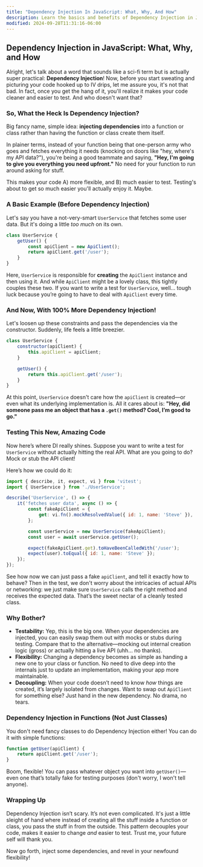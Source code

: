 ```yaml
---
title: "Dependency Injection In JavaScript: What, Why, And How"
description: Learn the basics and benefits of Dependency Injection in JavaScript.
modified: 2024-09-28T11:31:16-06:00
---
```


## Dependency Injection in JavaScript: What, Why, and How

Alright, let's talk about a word that sounds like a sci-fi term but is actually super practical: **Dependency Injection**! Now, before you start sweating and picturing your code hooked up to IV drips, let me assure you, it's not that bad. In fact, once you get the hang of it, you'll realize it makes your code cleaner and easier to test. And who doesn't want that?

### So, What the Heck Is Dependency Injection?

Big fancy name, simple idea: **injecting dependencies** into a function or class rather than having the function or class create them itself.

In plainer terms, instead of your function being that one-person army who goes and fetches everything it needs (knocking on doors like "hey, where's my API data?"), you're being a good teammate and saying, **"Hey, I'm going to give you everything you need upfront."** No need for your function to run around asking for stuff.

This makes your code A) more flexible, and B) much easier to test. Testing's about to get so much easier you'll actually enjoy it. Maybe.

### A Basic Example (Before Dependency Injection)

Let's say you have a not-very-smart `UserService` that fetches some user data. But it's doing a little _too much_ on its own.

```javascript
class UserService {
	getUser() {
		const apiClient = new ApiClient();
		return apiClient.get('/user');
	}
}
```

Here, `UserService` is responsible for **creating** the `ApiClient` instance and then using it. And while `ApiClient` might be a lovely class, this tightly couples these two. If you want to write a test for `UserService`, well… tough luck because you’re going to have to deal with `ApiClient` every time.

### And Now, With 100% More Dependency Injection!

Let's loosen up these constraints and pass the dependencies via the constructor. Suddenly, life feels a little breezier.

```javascript
class UserService {
	constructor(apiClient) {
		this.apiClient = apiClient;
	}

	getUser() {
		return this.apiClient.get('/user');
	}
}
```

At this point, `UserService` doesn't care how the `apiClient` is created—or even what its underlying implementation is. All it cares about is: **"Hey, did someone pass me an object that has a `.get()` method? Cool, I’m good to go."**

### Testing This New, Amazing Code

Now here’s where DI really shines. Suppose you want to write a test for `UserService` without actually hitting the real API. What are you going to do? Mock or stub the API client!

Here’s how we could do it:

```javascript
import { describe, it, expect, vi } from 'vitest';
import { UserService } from './UserService';

describe('UserService', () => {
	it('fetches user data', async () => {
		const fakeApiClient = {
			get: vi.fn().mockResolvedValue({ id: 1, name: 'Steve' }),
		};

		const userService = new UserService(fakeApiClient);
		const user = await userService.getUser();

		expect(fakeApiClient.get).toHaveBeenCalledWith('/user');
		expect(user).toEqual({ id: 1, name: 'Steve' });
	});
});
```

See how now we can just pass a fake `apiClient`, and tell it exactly how to behave? Then in the test, we don't worry about the intricacies of actual APIs or networking: we just make sure `UserService` calls the right method and receives the expected data. That’s the sweet nectar of a cleanly tested class.

### Why Bother?

- **Testability:** Yep, this is the big one. When your dependencies are injected, you can easily swap them out with mocks or stubs during testing. Compare that to the alternative—mocking out internal creation logic (gross) or actually hitting a live API (uhh… no thanks).
- **Flexibility:** Changing a dependency becomes as simple as handing a new one to your class or function. No need to dive deep into the internals just to update an implementation, making your app more maintainable.
- **Decoupling:** When your code doesn’t need to know _how_ things are created, it’s largely isolated from changes. Want to swap out `ApiClient` for something else? Just hand in the new dependency. No drama, no tears.

### Dependency Injection in Functions (Not Just Classes)

You don't need fancy classes to do Dependency Injection either! You can do it with simple functions:

```javascript
function getUser(apiClient) {
	return apiClient.get('/user');
}
```

Boom, flexible! You can pass whatever object you want into `getUser()`—even one that’s totally fake for testing purposes (don't worry, I won't tell anyone).

### Wrapping Up

Dependency Injection isn’t scary. It’s not even complicated. It's just a little sleight of hand where instead of creating all the stuff inside a function or class, you pass the stuff in from the outside. This pattern decouples your code, makes it easier to change _and_ easier to test. Trust me, your future self will thank you.

Now go forth, inject some dependencies, and revel in your newfound flexibility!

```ts

```
